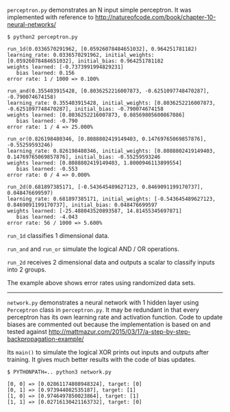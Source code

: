 `perceptron.py` demonstrates an N input simple perceptron.
It was implemented with reference to
http://natureofcode.com/book/chapter-10-neural-networks/

```shell
$ python2 perceptron.py

run_1d(0.0336570291962, [0.05926078484651032], 0.964251781182)
learning_rate: 0.0336570291962, initial_weights: [0.05926078484651032], initial_bias: 0.964251781182
weights learned: [-0.7373991994829231]
   bias learned: 0.156
error rate: 1 / 1000 => 0.100%

run_and(0.355403915428, [0.8036252216007873, -0.6251097748470287], -0.790074674158)
learning_rate: 0.355403915428, initial_weights: [0.8036252216007873, -0.6251097748470287], initial_bias: -0.790074674158
weights learned: [0.8036252216007873, 0.08569805600867086]
   bias learned: -0.790
error rate: 1 / 4 => 25.000%

run_or(0.826198480346, [0.8088802419149403, 0.14769765069857876], -0.55259593246)
learning_rate: 0.826198480346, initial_weights: [0.8088802419149403, 0.14769765069857876], initial_bias: -0.55259593246
weights learned: [0.8088802419149403, 1.8000946113899554]
   bias learned: -0.553
error rate: 0 / 4 => 0.000%

run_2d(0.681897385171, [-0.543645489627123, 0.8469091199170737], 0.048476699597)
learning_rate: 0.681897385171, initial_weights: [-0.543645489627123, 0.8469091199170737], initial_bias: 0.048476699597
weights learned: [-25.488043520893587, 14.81455345697871]
   bias learned: -4.043
error rate: 56 / 1000 => 5.600%
```

`run_1d` classifies 1 dimensional data.

`run_and` and `run_or` simulate the logical AND / OR operations.

`run_2d` receives 2 dimensional data and outputs a scalar to classify inputs into 2 groups.

The example above shows error rates using randomized data sets.

----

`network.py` demonstrates a neural network with 1 hidden layer using `Perceptron` class in `perceptron.py`.
It may be redundant in that every perceptron has its own learning rate and activation function.
Code to update biases are commented out because the implementation is based on and tested against
http://mattmazur.com/2015/03/17/a-step-by-step-backpropagation-example/

Its `main()` to simulate the logical XOR prints out inputs and outputs after training.
It gives much better results with the code of bias updates.

```
$ PYTHONPATH=.. python3 network.py

[0, 0] => [0.02861174808948324], target: [0]
[0, 1] => [0.973944082535187], target: [1]
[1, 0] => [0.9746497850023864], target: [1]
[1, 1] => [0.02716130421163732], target: [0]
```
